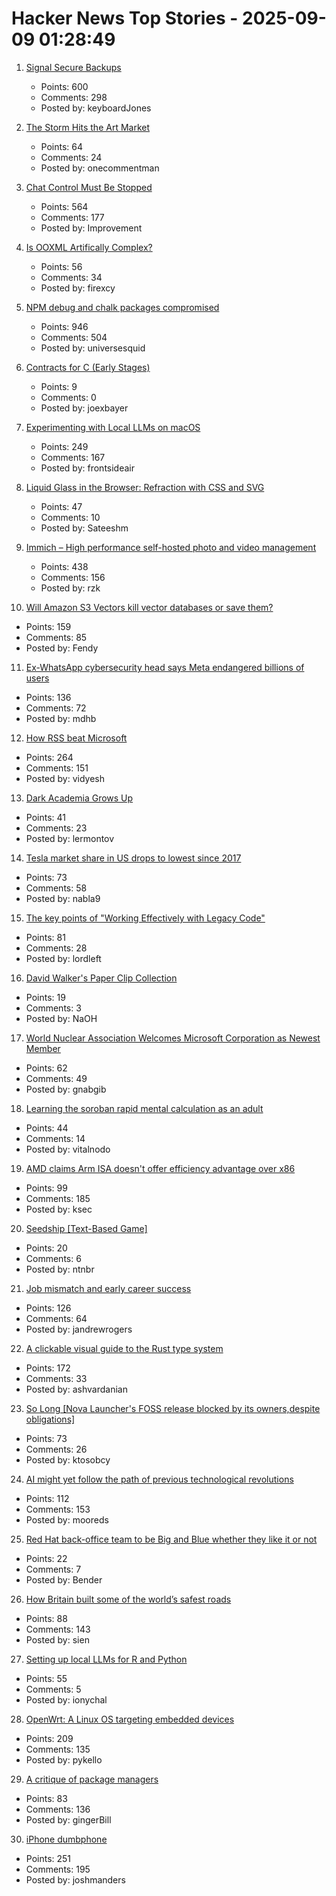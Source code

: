 # Hacker News Top Stories - 2025-09-09 01:28:49

1. [Signal Secure Backups](https://signal.org/blog/introducing-secure-backups/)
   - Points: 600
   - Comments: 298
   - Posted by: keyboardJones

2. [The Storm Hits the Art Market](https://news.artnet.com/market/intelligence-report-storm-2025-2684512)
   - Points: 64
   - Comments: 24
   - Posted by: onecommentman

3. [Chat Control Must Be Stopped](https://www.privacyguides.org/articles/2025/09/08/chat-control-must-be-stopped/)
   - Points: 564
   - Comments: 177
   - Posted by: Improvement

4. [Is OOXML Artifically Complex?](https://hsu.cy/2025/09/is-ooxml-artificially-complex/)
   - Points: 56
   - Comments: 34
   - Posted by: firexcy

5. [NPM debug and chalk packages compromised](https://www.aikido.dev/blog/npm-debug-and-chalk-packages-compromised)
   - Points: 946
   - Comments: 504
   - Posted by: universesquid

6. [Contracts for C (Early Stages)](https://gustedt.wordpress.com/2025/03/10/contracts-for-c/)
   - Points: 9
   - Comments: 0
   - Posted by: joexbayer

7. [Experimenting with Local LLMs on macOS](https://blog.6nok.org/experimenting-with-local-llms-on-macos/)
   - Points: 249
   - Comments: 167
   - Posted by: frontsideair

8. [Liquid Glass in the Browser: Refraction with CSS and SVG](https://kube.io/blog/liquid-glass-css-svg/)
   - Points: 47
   - Comments: 10
   - Posted by: Sateeshm

9. [Immich – High performance self-hosted photo and video management](https://github.com/immich-app/immich)
   - Points: 438
   - Comments: 156
   - Posted by: rzk

10. [Will Amazon S3 Vectors kill vector databases or save them?](https://zilliz.com/blog/will-amazon-s3-vectors-kill-vector-databases-or-save-them)
   - Points: 159
   - Comments: 85
   - Posted by: Fendy

11. [Ex-WhatsApp cybersecurity head says Meta endangered billions of users](https://www.theguardian.com/technology/2025/sep/08/meta-user-data-lawsuit-whatsapp)
   - Points: 136
   - Comments: 72
   - Posted by: mdhb

12. [How RSS beat Microsoft](https://buttondown.com/blog/rss-vs-ice)
   - Points: 264
   - Comments: 151
   - Posted by: vidyesh

13. [Dark Academia Grows Up](https://www.publicbooks.org/dark-academia-grows-up/)
   - Points: 41
   - Comments: 23
   - Posted by: lermontov

14. [Tesla market share in US drops to lowest since 2017](https://www.reuters.com/business/autos-transportation/tesla-market-share-us-drops-lowest-since-2017-competition-heats-up-2025-09-08/)
   - Points: 73
   - Comments: 58
   - Posted by: nabla9

15. [The key points of "Working Effectively with Legacy Code"](https://understandlegacycode.com/blog/key-points-of-working-effectively-with-legacy-code/)
   - Points: 81
   - Comments: 28
   - Posted by: lordleft

16. [David Walker's Paper Clip Collection](https://www.presentandcorrect.com/blogs/blog/david-walkers-paper-clip-collection)
   - Points: 19
   - Comments: 3
   - Posted by: NaOH

17. [World Nuclear Association Welcomes Microsoft Corporation as Newest Member](https://world-nuclear.org/news-and-media/press-statements/world-nuclear-association-welcomes-microsoft-corporation-as-newest-member)
   - Points: 62
   - Comments: 49
   - Posted by: gnabgib

18. [Learning the soroban rapid mental calculation as an adult](https://github.com/whacked/cow/blob/main/learning%20the%20soroban%20as%20an%20adult.md)
   - Points: 44
   - Comments: 14
   - Posted by: vitalnodo

19. [AMD claims Arm ISA doesn't offer efficiency advantage over x86](https://www.techpowerup.com/340779/amd-claims-arm-isa-doesnt-offer-efficiency-advantage-over-x86)
   - Points: 99
   - Comments: 185
   - Posted by: ksec

20. [Seedship [Text-Based Game]](https://philome.la/johnayliff/seedship/play/index.html)
   - Points: 20
   - Comments: 6
   - Posted by: ntnbr

21. [Job mismatch and early career success](https://www.nber.org/papers/w34215)
   - Points: 126
   - Comments: 64
   - Posted by: jandrewrogers

22. [A clickable visual guide to the Rust type system](https://rustcurious.com/elements/)
   - Points: 172
   - Comments: 33
   - Posted by: ashvardanian

23. [So Long [Nova Launcher's FOSS release blocked by its owners,despite obligations]](https://teslacoilapps.com/nova/solong.html)
   - Points: 73
   - Comments: 26
   - Posted by: ktosobcy

24. [AI might yet follow the path of previous technological revolutions](https://www.economist.com/finance-and-economics/2025/09/04/what-if-artificial-intelligence-is-just-a-normal-technology)
   - Points: 112
   - Comments: 153
   - Posted by: mooreds

25. [Red Hat back-office team to be Big and Blue whether they like it or not](https://www.theregister.com/2025/09/08/red_hatters_to_be_big/)
   - Points: 22
   - Comments: 7
   - Posted by: Bender

26. [How Britain built some of the world’s safest roads](https://ourworldindata.org/britain-safest-roads-history)
   - Points: 88
   - Comments: 143
   - Posted by: sien

27. [Setting up local LLMs for R and Python](https://posit.co/blog/setting-up-local-llms-for-r-and-python/)
   - Points: 55
   - Comments: 5
   - Posted by: ionychal

28. [OpenWrt: A Linux OS targeting embedded devices](https://openwrt.org/)
   - Points: 209
   - Comments: 135
   - Posted by: pykello

29. [A critique of package managers](https://www.gingerbill.org/article/2025/09/08/package-managers-are-evil/)
   - Points: 83
   - Comments: 136
   - Posted by: gingerBill

30. [iPhone dumbphone](https://stopa.io/post/297)
   - Points: 251
   - Comments: 195
   - Posted by: joshmanders

